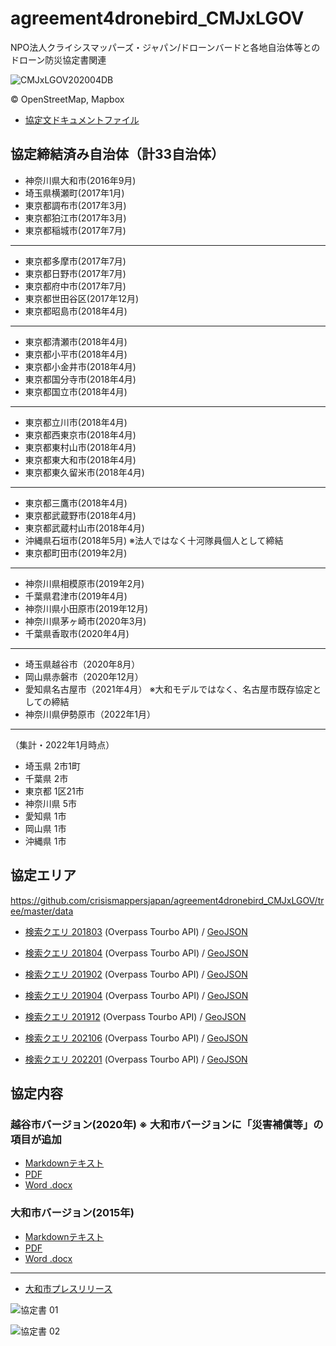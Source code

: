 # agreement4dronebird_CMJxLGOV
NPO法人クライシスマッパーズ・ジャパン/ドローンバードと各地自治体等とのドローン防災協定書関連

![CMJxLGOV202004DB](https://github.com/crisismappersjapan/agreement4dronebird_CMJxLGOV/blob/master/data/CMJxLGOV202106.jpg?raw=true)

© OpenStreetMap, Mapbox

* <a href="#kyoteidocs">協定文ドキュメントファイル</a>


## 協定締結済み自治体（計33自治体）
* 神奈川県大和市(2016年9月)
* 埼玉県横瀬町(2017年1月)
* 東京都調布市(2017年3月)
* 東京都狛江市(2017年3月)
* 東京都稲城市(2017年7月)
---
* 東京都多摩市(2017年7月)
* 東京都日野市(2017年7月)
* 東京都府中市(2017年7月)
* 東京都世田谷区(2017年12月)
* 東京都昭島市(2018年4月)
---
* 東京都清瀬市(2018年4月)
* 東京都小平市(2018年4月)
* 東京都小金井市(2018年4月)
* 東京都国分寺市(2018年4月)
* 東京都国立市(2018年4月)
---
* 東京都立川市(2018年4月)
* 東京都西東京市(2018年4月)
* 東京都東村山市(2018年4月)
* 東京都東大和市(2018年4月)
* 東京都東久留米市(2018年4月)
---
* 東京都三鷹市(2018年4月)
* 東京都武蔵野市(2018年4月)
* 東京都武蔵村山市(2018年4月)
* 沖縄県石垣市(2018年5月) ※法人ではなく十河隊員個人として締結
* 東京都町田市(2019年2月)
---
* 神奈川県相模原市(2019年2月)
* 千葉県君津市(2019年4月)
* 神奈川県小田原市(2019年12月)
* 神奈川県茅ヶ崎市(2020年3月)
* 千葉県香取市(2020年4月)
---
* 埼玉県越谷市（2020年8月）
* 岡山県赤磐市（2020年12月）
* 愛知県名古屋市（2021年4月） ※大和モデルではなく、名古屋市既存協定としての締結
* 神奈川県伊勢原市（2022年1月）


---
（集計・2022年1月時点）
* 埼玉県 2市1町
* 千葉県 2市
* 東京都 1区21市
* 神奈川県 5市
* 愛知県 1市
* 岡山県 1市
* 沖縄県 1市


## 協定エリア

https://github.com/crisismappersjapan/agreement4dronebird_CMJxLGOV/tree/master/data

* [検索クエリ 201803](http://overpass-turbo.eu/s/yar) (Overpass Tourbo API) / [GeoJSON](https://gist.github.com/mapconcierge/dcce1430dd6025af51d328db9a2f22d0)

* [検索クエリ 201804](http://overpass-turbo.eu/s/yav) (Overpass Tourbo API) / [GeoJSON](https://gist.github.com/mapconcierge/378853a877337c816e23e9f2b6f384a4)

* [検索クエリ 201902](http://overpass-turbo.eu/s/GfR) (Overpass Tourbo API) / [GeoJSON](https://gist.github.com/mapconcierge/89eca223c9b0859ac388d7e82810517e)

* [検索クエリ 201904](http://overpass-turbo.eu/s/IPF) (Overpass Tourbo API) / [GeoJSON](https://github.com/crisismappersjapan/agreement4dronebird_CMJxLGOV/blob/master/data/CMJxLGOV201904.geojson)

* [検索クエリ 201912](http://overpass-turbo.eu/s/PUF) (Overpass Tourbo API) / [GeoJSON](https://github.com/crisismappersjapan/agreement4dronebird_CMJxLGOV/blob/master/data/CMJxLGOV201912.geojson)

* [検索クエリ 202106](http://overpass-turbo.eu/s/18x2) (Overpass Tourbo API) / [GeoJSON](https://github.com/crisismappersjapan/agreement4dronebird_CMJxLGOV/blob/master/data/CMJxLGOV202106.geojson)

* [検索クエリ 202201](https://overpass-turbo.eu/s/1foa) (Overpass Tourbo API) / [GeoJSON](https://github.com/crisismappersjapan/agreement4dronebird_CMJxLGOV/blob/master/data/CMJxLGOV202201.geojson)



## <p id="kyoteidocs">協定内容</p>

### 越谷市バージョン(2020年) ※ 大和市バージョンに「災害補償等」の項目が追加
 * [Markdownテキスト](https://github.com/crisismappersjapan/agreement4dronebird_CMJxLGOV/blob/master/Koshigaya_city/proposal.md)
 * [PDF](https://github.com/crisismappersjapan/agreement4dronebird_CMJxLGOV/blob/master/Koshigaya_city/proposal_v11.pdf)
 * [Word .docx](https://github.com/crisismappersjapan/agreement4dronebird_CMJxLGOV/blob/master/Koshigaya_city/proposal_v11.docx)

### 大和市バージョン(2015年)
 * [Markdownテキスト](https://github.com/crisismappersjapan/agreement4dronebird_CMJxLGOV/blob/master/templete/templete4dronebird.md)
 * [PDF](https://github.com/crisismappersjapan/agreement4dronebird_CMJxLGOV/raw/master/Yamato_city/agreement4dronebird_CMJxYamato_city.pdf)
 * [Word .docx](https://github.com/crisismappersjapan/agreement4dronebird_CMJxLGOV/raw/master/Yamato_city/agreement4dronebird_CMJxYamato_city.docx)

---

 * [大和市プレスリリース](http://www.city.yamato.lg.jp/web/kouhou/n20160920.html)

![協定書 01](https://github.com/crisismappersjapan/agreement4dronebird_CMJxLGOV/blob/master/Yamato_city/YamatoCityAgreement01.jpg?raw=true)

![協定書 02](https://github.com/crisismappersjapan/agreement4dronebird_CMJxLGOV/blob/master/Yamato_city/YamatoCityAgreement02.jpg?raw=true)
